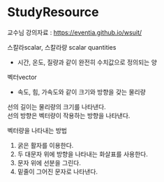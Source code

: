 # StudyResource  

교수님 강의자료 : https://eventia.github.io/wsuit/  

스칼라scalar, 스칼라량 scalar quantities  
 - 시간, 온도, 질량과 같이 완전히 수치값으로 정의되는 양

벡터vector  
 - 속도, 힘, 가속도와 같이 크기와 방향을 갖는 물리량

선의 길이는 물리량의 크기를 나타낸다.  
선의 방향은 벡터량이 작용하는 방향을 나타낸다.  

벡터량을 나타내는 방법  
1. 굵은 활자를 이용한다.  
2. 두 대문자 위에 방향을 나타내는 화살표를 사용한다.  
3. 문자 위에 선분을 그린다.  
4. 밑줄이 그어진 문자로 나타낸다.  
